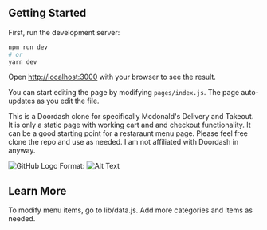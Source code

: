 ## Getting Started

First, run the development server:

```bash
npm run dev
# or
yarn dev
```

Open [http://localhost:3000](http://localhost:3000) with your browser to see the result.

You can start editing the page by modifying `pages/index.js`. The page auto-updates as you edit the file.

This is a Doordash clone for specifically Mcdonald's Delivery and Takeout. It is only a static page with working cart and and checkout functionality. It can be a good starting point for a restaraunt menu page. Please feel free clone the repo and use as needed. I am not affiliated with Doordash in anyway.

![GitHub Logo](/images/logo.png)
Format: ![Alt Text](url)

## Learn More

To modify menu items, go to lib/data.js. Add more categories and items as needed.
